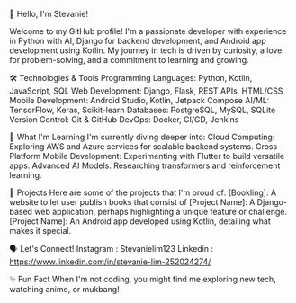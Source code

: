 👋 Hello, I'm Stevanie!

Welcome to my GitHub profile! I'm a passionate developer with experience in Python with AI, Django for backend development, and Android app development using Kotlin.
My journey in tech is driven by curiosity, a love for problem-solving, and a commitment to learning and growing.

🛠️ Technologies & Tools
Programming Languages: Python, Kotlin, JavaScript, SQL
Web Development: Django, Flask, REST APIs, HTML/CSS
Mobile Development: Android Studio, Kotlin, Jetpack Compose
AI/ML: TensorFlow, Keras, Scikit-learn
Databases: PostgreSQL, MySQL, SQLite
Version Control: Git & GitHub
DevOps: Docker, CI/CD, Jenkins

🌱 What I'm Learning
I'm currently diving deeper into:
Cloud Computing: Exploring AWS and Azure services for scalable backend systems.
Cross-Platform Mobile Development: Experimenting with Flutter to build versatile apps.
Advanced AI Models: Researching transformers and reinforcement learning.


🚀 Projects
Here are some of the projects that I'm proud of:
[Bookling]: A website to let user publish books that consist of 
[Project Name]: A Django-based web application, perhaps highlighting a unique feature or challenge.
[Project Name]: An Android app developed using Kotlin, detailing what makes it special.

🗣️ Let's Connect!
Instagram : Stevanielim123
Linkedin : https://www.linkedin.com/in/stevanie-lim-252024274/

✨ Fun Fact
When I'm not coding, you might find me exploring new tech, watching anime, or mukbang!
